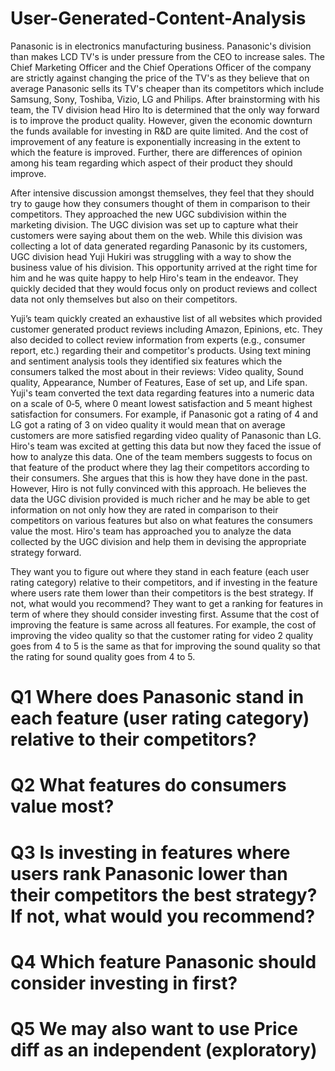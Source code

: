 # User-Generated-Content-Analysis


Panasonic is in electronics manufacturing business. Panasonic's division than makes LCD TV's is under
pressure from the CEO to increase sales. The Chief Marketing Officer and the Chief Operations Officer of
the company are strictly against changing the price of the TV's as they believe that on average Panasonic
sells its TV's cheaper than its competitors which include Samsung, Sony, Toshiba, Vizio, LG and Philips.
After brainstorming with his team, the TV division head Hiro Ito is determined that the only way forward
is to improve the product quality. However, given the economic downturn the funds available for
investing in R&D are quite limited. And the cost of improvement of any feature is exponentially
increasing in the extent to which the feature is improved. Further, there are differences of opinion
among his team regarding which aspect of their product they should improve.

After intensive discussion amongst themselves, they feel that they should try to gauge how they
consumers thought of them in comparison to their competitors. They approached the new UGC subdivision
within the marketing division. The UGC division was set up to capture what their customers
were saying about them on the web. While this division was collecting a lot of data generated regarding
Panasonic by its customers, UGC division head Yuji Hukiri was struggling with a way to show the
business value of his division. This opportunity arrived at the right time for him and he was quite happy
to help Hiro's team in the endeavor. They quickly decided that they would focus only on product reviews
and collect data not only themselves but also on their competitors.

Yuji’s team quickly created an exhaustive list of all websites which provided customer generated product
reviews including Amazon, Epinions, etc. They also decided to collect review information from experts
(e.g., consumer report, etc.) regarding their and competitor's products. Using text mining and sentiment
analysis tools they identified six features which the consumers talked the most about in their reviews:
Video quality, Sound quality, Appearance, Number of Features, Ease of set up, and Life span. Yuji's team
converted the text data regarding features into a numeric data on a scale of 0‐5, where 0 meant lowest
satisfaction and 5 meant highest satisfaction for consumers. For example, if Panasonic got a rating of 4
and LG got a rating of 3 on video quality it would mean that on average customers are more satisfied
regarding video quality of Panasonic than LG. Hiro's team was excited at getting this data but now they
faced the issue of how to analyze this data. One of the team members suggests to focus on that feature
of the product where they lag their competitors according to their consumers. She argues that this is
how they have done in the past. However, Hiro is not fully convinced with this approach. He believes the
data the UGC division provided is much richer and he may be able to get information on not only how
they are rated in comparison to their competitors on various features but also on what features the
consumers value the most. Hiro's team has approached you to analyze the data collected by the UGC
division and help them in devising the appropriate strategy forward.

They want you to figure out where they stand in each feature (each user rating category) relative to
their competitors, and if investing in the feature where users rate them lower than their competitors is
the best strategy. If not, what would you recommend? They want to get a ranking for features in term of
where they should consider investing first. Assume that the cost of improving the feature is same across
all features. For example, the cost of improving the video quality so that the customer rating for video
2
quality goes from 4 to 5 is the same as that for improving the sound quality so that the rating for sound
quality goes from 4 to 5.



# Q1 Where does Panasonic stand in each feature (user rating category) relative to their competitors? 
# Q2 What features do consumers value most? 
# Q3 Is investing in features where users rank Panasonic lower than their competitors the best strategy? If not, what would you recommend?
# Q4 Which feature Panasonic should consider investing in first?
# Q5 We may also want to use Price diff as an independent (exploratory)

